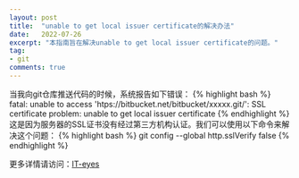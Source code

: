 ```yaml
---
layout: post
title:  "unable to get local issuer certificate的解决办法"
date:   2022-07-26
excerpt: "本指南旨在解决unable to get local issuer certificate的问题。"
tag:
- git
comments: true
---
```


当我向git仓库推送代码的时候，系统报告如下错误：
{% highlight bash %}
fatal: unable to access 'htps://bitbucket.net/bitbucket/xxxxx.git/': SSL certificate problem: unable to get local issuer certificate
{% endhighlight %}
这是因为服务器的SSL证书没有经过第三方机构认证。我们可以使用以下命令来解决这个问题：
{% highlight bash %}
git config --global http.sslVerify false
{% endhighlight %}


更多详情请访问：[IT-eyes](https://it-eyes.top)